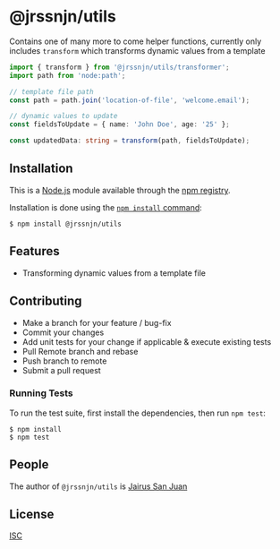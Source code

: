 # @jrssnjn/utils

Contains one of many more to come helper functions, currently only includes `transform` which transforms dynamic values from a template

```ts
import { transform } from '@jrssnjn/utils/transformer';
import path from 'node:path';

// template file path
const path = path.join('location-of-file', 'welcome.email');

// dynamic values to update
const fieldsToUpdate = { name: 'John Doe', age: '25' };

const updatedData: string = transform(path, fieldsToUpdate);
```

## Installation

This is a [Node.js](https://nodejs.org/en/) module available through the
[npm registry](https://www.npmjs.com/).

Installation is done using the
[`npm install` command](https://docs.npmjs.com/getting-started/installing-npm-packages-locally):

```console
$ npm install @jrssnjn/utils
```

## Features

- Transforming dynamic values from a template file

## Contributing

- Make a branch for your feature / bug-fix
- Commit your changes
- Add unit tests for your change if applicable & execute existing tests
- Pull Remote branch and rebase
- Push branch to remote
- Submit a pull request

### Running Tests

To run the test suite, first install the dependencies, then run `npm test`:

```console
$ npm install
$ npm test
```

## People

The author of `@jrssnjn/utils` is [Jairus San Juan](https://github.com/sanjairus)

## License

[ISC](LICENSE)
